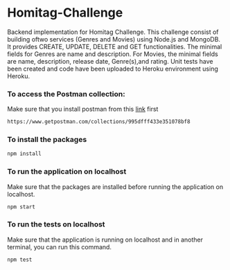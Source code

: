 # Homitag-Challenge
Backend implementation for Homitag Challenge. This challenge consist of building oftwo services (Genres and Movies) using Node.js and MongoDB. It provides CREATE, UPDATE, DELETE and GET functionalities. The minimal fields for Genres are name and description. For Movies, the minimal fields are name, description, release date, Genre(s),and rating. Unit tests have been created and code have been uploaded to Heroku environment using Heroku.


### To access the Postman collection:
Make sure that you install postman from this [link](https://www.getpostman.com/collections/995dfff433e351078bf8) first 
```sh
https://www.getpostman.com/collections/995dfff433e351078bf8 
```

### To install the packages
```sh
npm install
```

### To run the application on localhost
Make sure that the packages are installed before running the application on localhost.
```sh
npm start
```

### To run the tests on localhost
Make sure that the application is running on localhost and in another terminal, you can run this command.
```sh
npm test
```

